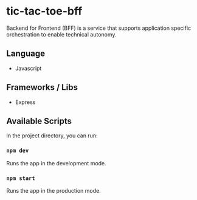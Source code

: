 # tic-tac-toe-bff

Backend for Frontend (BFF) is a service that supports application specific orchestration to enable technical autonomy.

## Language

* Javascript

## Frameworks / Libs

* Express

## Available Scripts

In the project directory, you can run:

### `npm dev`

Runs the app in the development mode.

### `npm start`

Runs the app in the production mode.